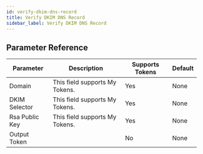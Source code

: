 ```yaml
---
id: verify-dkim-dns-record
title: Verify DKIM DNS Record
sidebar_label: Verify DKIM DNS Record
---
```





## Parameter Reference
| Parameter | Description | Supports Tokens | Default |
| -- | -- | -- | -- |
| Domain | This field supports My Tokens. | Yes | None |
| DKIM Selector | This field supports My Tokens. | Yes | None |
| Rsa Public Key | This field supports My Tokens. | Yes | None |
| Output Token |  | No | None |
